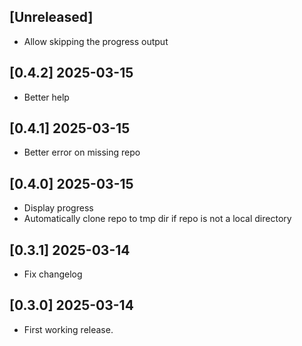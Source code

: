 ## [Unreleased]

- Allow skipping the progress output

## [0.4.2] 2025-03-15

- Better help

## [0.4.1] 2025-03-15

- Better error on missing repo

## [0.4.0] 2025-03-15

- Display progress
- Automatically clone repo to tmp dir if repo is not a local directory

## [0.3.1] 2025-03-14

- Fix changelog

## [0.3.0] 2025-03-14

- First working release.
